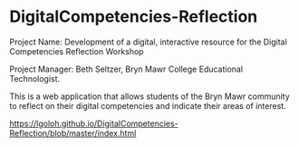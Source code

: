 # DigitalCompetencies-Reflection
Project Name: Development of a digital, interactive resource for the Digital Competencies Reflection Workshop

Project Manager: Beth Seltzer, Bryn Mawr College Educational Technologist. 

This is a web application that allows students of the Bryn Mawr community to reflect on their digital competencies and indicate their areas of interest.


https://lgoloh.github.io/DigitalCompetencies-Reflection/blob/master/index.html


